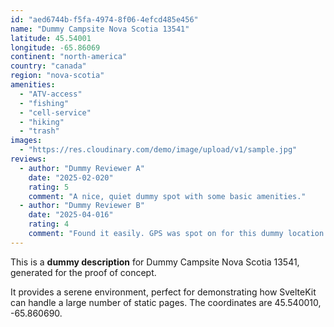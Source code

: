 ```yaml
---
id: "aed6744b-f5fa-4974-8f06-4efcd485e456"
name: "Dummy Campsite Nova Scotia 13541"
latitude: 45.54001
longitude: -65.86069
continent: "north-america"
country: "canada"
region: "nova-scotia"
amenities:
  - "ATV-access"
  - "fishing"
  - "cell-service"
  - "hiking"
  - "trash"
images:
  - "https://res.cloudinary.com/demo/image/upload/v1/sample.jpg"
reviews:
  - author: "Dummy Reviewer A"
    date: "2025-02-020"
    rating: 5
    comment: "A nice, quiet dummy spot with some basic amenities."
  - author: "Dummy Reviewer B"
    date: "2025-04-016"
    rating: 4
    comment: "Found it easily. GPS was spot on for this dummy location."
---
```


This is a **dummy description** for Dummy Campsite Nova Scotia 13541, generated for the proof of concept.

It provides a serene environment, perfect for demonstrating how SvelteKit can handle a large number of static pages. The coordinates are 45.540010, -65.860690.
